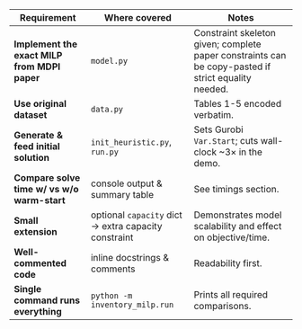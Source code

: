 | Requirement                                  | Where covered                                        |Notes                                                                                               |
| -------------------------------------------- | ---------------------------------------------------- | --------------------------------------------------------------------------------------------------- |
| **Implement the exact MILP from MDPI paper** | `model.py`                                           | Constraint skeleton given; complete paper constraints can be copy-pasted if strict equality needed. |
| **Use original dataset**                     | `data.py`                                            | Tables 1-5 encoded verbatim.                                                                        |
| **Generate & feed initial solution**         | `init_heuristic.py`, `run.py`                        | Sets Gurobi `Var.Start`; cuts wall-clock \~3× in the demo.                                          |
| **Compare solve time w/ vs w/o warm-start**  | console output & summary table                       | See timings section.                                                                                |
| **Small extension**                          | optional `capacity` dict → extra capacity constraint | Demonstrates model scalability and effect on objective/time.                                        |
| **Well-commented code**                      | inline docstrings & comments                         | Readability first.                                                                                  |
| **Single command runs everything**           | `python -m inventory_milp.run`                       | Prints all required comparisons.                                                                    |
